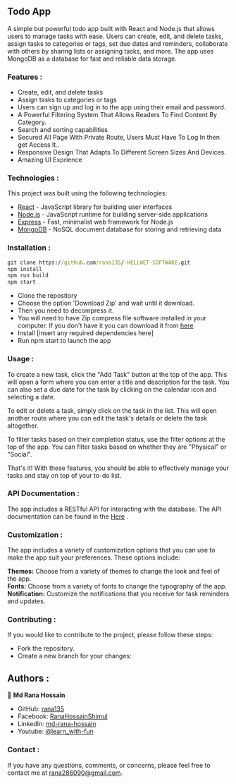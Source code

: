 ## Todo App

A simple but powerful todo app built with React and Node.js that allows users to manage tasks with ease. Users can create, edit, and delete tasks, assign tasks to categories or tags, set due dates and reminders, collaborate with others by sharing lists or assigning tasks, and more. The app uses MongoDB as a database for fast and reliable data storage.

### Features :
* Create, edit, and delete tasks
* Assign tasks to categories or tags
* Users can sign up and log in to the app using their email and password.
* A Powerful Filtering System That Allows Readers To Find Content By Category.
* Search and sorting capabilities
* Secured All Page With Private Route, Users Must Have To Log In then get Access It..
* Responsive Design That Adapts To Different Screen Sizes And Devices.
* Amazing UI Exprience

### Technologies :
This project was built using the following technologies:

* [React](https://react.dev/) - JavaScript library for building user interfaces
* [Node.js](https://nodejs.org/en) - JavaScript runtime for building server-side applications
* [Express](https://expressjs.com/) - Fast, minimalist web framework for Node.js
* [MongoDB](https://www.mongodb.com/) - NoSQL document database for storing and retrieving data

### Installation :

```cmd
git clone https://github.com/rana135/-HELLWET-SOFTWARE.git
npm install
npm run build
npm start
```

* Clone the repository
* Choose the option 'Download Zip' and wait until it download.
* Then you need to decompress it.
* You will need to have Zip compress file software installed in your computer. If you don't have it you can download it from [here](https://www.win-rar.com/download.html?&L=0)
* Install [insert any required dependencies here]
* Run npm start to launch the app

### Usage :
To create a new task, click the "Add Task" button at the top of the app. This will open a form where you can enter a title and description for the task. You can also set a due date for the task by clicking on the calendar icon and selecting a date.

To edit or delete a task, simply click on the task in the list. This will open another route where you can edit the task's details or delete the task altogether.

To filter tasks based on their completion status, use the filter options at the top of the app. You can filter tasks based on whether they are "Physical" or "Social".

That's it! With these features, you should be able to effectively manage your tasks and stay on top of your to-do list.

### API Documentation :
The app includes a RESTful API for interacting with the database. The API documentation can be found in the [Here](https://hellwet.onrender.com/tasks) .

### Customization :
The app includes a variety of customization options that you can use to make the app suit your preferences. These options include:
<div><b>Themes:</b> Choose from a variety of themes to change the look and feel of the app.</div>
<div><b>Fonts:</b> Choose from a variety of fonts to change the typography of the app.</div>
<div><b>Notification:</b> Customize the notifications that you receive for task reminders and updates.</div>

### Contributing :
If you would like to contribute to the project, please follow these steps:
* Fork the repository.
* Create a new branch for your changes:

## Authors :

👤 **Md Rana Hossain**

- GitHub: [rana135](https://github.com/rana135)
- Facebook: [RanaHossainShimul](https://www.facebook.com/RanaHossainShimul/)
- LinkedIn: [md-rana-hossain](https://www.linkedin.com/in/md-rana-hossain-487a09228/)
- Youtube: [@learn_with-fun](https://www.youtube.com/@learn_with-fun)

### Contact :
If you have any questions, comments, or concerns, please feel free to contact me at rana286090@gmail.com.
